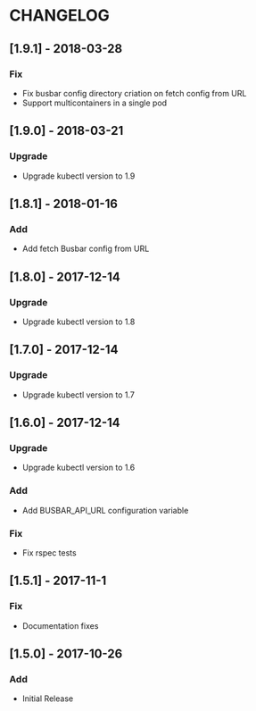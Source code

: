 # CHANGELOG

## [1.9.1] - 2018-03-28
### Fix
- Fix busbar config directory criation on fetch config from URL
- Support multicontainers in a single pod

## [1.9.0] - 2018-03-21
### Upgrade
- Upgrade kubectl version to 1.9

## [1.8.1] - 2018-01-16
### Add
- Add fetch Busbar config from URL

## [1.8.0] - 2017-12-14
### Upgrade
- Upgrade kubectl version to 1.8

## [1.7.0] - 2017-12-14
### Upgrade
- Upgrade kubectl version to 1.7

## [1.6.0] - 2017-12-14
### Upgrade
- Upgrade kubectl version to 1.6

### Add
- Add BUSBAR_API_URL configuration variable

### Fix
- Fix rspec tests

## [1.5.1] - 2017-11-1
### Fix
- Documentation fixes

## [1.5.0] - 2017-10-26
### Add
- Initial Release
